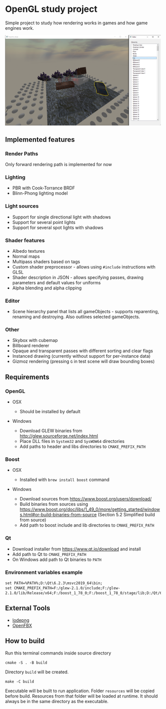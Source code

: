 # OpenGL study project

Simple project to study how rendering works in games and how
game engines work.

![Screen](readme/screen.png)

## Implemented features

### Render Paths
Only forward rendering path is implemented for now

### Lighting
* PBR with Cook-Torrance BRDF
* Blinn-Phong lighting model

### Light sources
* Support for single directional light with shadows
* Support for several point lights
* Support for several spot lights with shadows

### Shader features
* Albedo textures
* Normal maps
* Multipass shaders based on tags
* Custom shader preprocessor - allows using `#include` instructions with GLSL
* Shader description in JSON - allows specifying passes, drawing parameters and default values for uniforms
* Alpha blending and alpha clipping

### Editor
* Scene hierarchy panel that lists all gameObjects - supports reparenting, renaming and destroying. Also outlines selected gameObjects.

### Other
* Skybox with cubemap
* Billboard renderer
* Opaque and transparent passes with different sorting and clear flags
* Instanced drawing (currently without support for per-instance data)
* Gizmoz rendering (pressing `G` in test scene will draw bounding boxes)

## Requirements

### OpenGL

* OSX
  * Should be installed by default

* Windows
  * Download GLEW binaries from http://glew.sourceforge.net/index.html
  * Place DLL files in `System32` and `SysWOW64` directories
  * Add paths to header and libs directories to `CMAKE_PREFIX_PATH`

### Boost

* OSX
  * Installed with `brew install boost` command

* Windows
  * Download sources from https://www.boost.org/users/download/
  * Build binaries from sources using https://www.boost.org/doc/libs/1_49_0/more/getting_started/windows.html#or-build-binaries-from-source (Section 5.2 Simplified build from source)
  * Add path to boost include and lib directories to `CMAKE_PREFIX_PATH`

### Qt
* Download installer from https://www.qt.io/download and install
* Add path to Qt to `CMAKE_PREFIX_PATH`
* On Windows add path to Qt binaries to `PATH`

### Environment variables example

```
set PATH=%PATH%;D:\Qt\6.2.3\msvc2019_64\bin;
set CMAKE_PREFIX_PATH=F:/glew-2.1.0/include;F:/glew-2.1.0/lib/Release/x64;F:/boost_1_78_0;F:/boost_1_78_0/stage/lib;D:/Qt/6.2.3/msvc2019_64;
```

## External Tools

* [lodepng](https://github.com/lvandeve/lodepng)
* [OpenFBX](https://github.com/nem0/OpenFBX)

## How to build

Run this terminal commands inside source directory

```
cmake -S . -B build
```

Directory `build` will be created.

```
make -C build
```

Executable will be built to run application. Folder
`resources` will be copied before build.
Resources from that folder will be loaded at runtime.
It should always be in the same directory as the executable.
